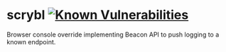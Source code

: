 # scrybl [![Known Vulnerabilities](https://snyk.io/test/github/storskegg/scrybl/badge.svg?targetFile=package.json)](https://snyk.io/test/github/storskegg/scrybl?targetFile=package.json)

Browser console override implementing Beacon API to push logging to a known endpoint.

